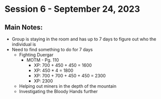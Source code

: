 # Session 6 - September 24, 2023

## Main Notes:
- Group is staying in the room and has up to 7 days to figure out who the individual is
- Need to find something to do for 7 days
    - Fighting Duergar
        - MOTM - Pg. 110
            - XP: 700 + 450 + 450 = 1600
            - XP: 450 * 4 = 1800
            - XP: 700 + 700 + 450 + 450 = 2300
            - XP: 2300
    - Helping out miners in the depth of the mountain
    - Investigating the Bloody Hands further

